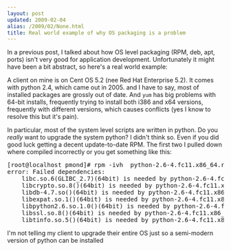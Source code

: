 ```yaml
---
layout: post
updated: 2009-02-04
alias: /2009/02/None.html
title: Real world example of why OS packaging is a problem
---
```


<p>
In a previous post, I talked about how OS level packaging (RPM, deb, apt, ports) isn't very good for application development.  Unfortunately it might have been a bit abstract, so here's a real world example:
</p>

<p>A client on mine is on Cent OS 5.2 (nee Red Hat Enterprise 5.2).  It comes with python 2.4, which came out in 2005.  and I have to say, most of installed packages are grossly out of date.  And <code>yum</code> has big problems with 64-bit installs, frequently trying to install both i386 and x64 versions, frequently with different versions, which causes conflicts (yes I know to resolve this but it's pain).
</p>

<p>In particular, most of the system level scripts are written in python.  Do you <i>really</i> want to upgrade the system python?  I didn't think so.  Even if you did good luck getting a decent update-to-date RPM.  The first two I pulled down where compiled incorrectly or you get something like this:</p>
<pre>
[root@localhost pmond]# rpm -ivh  python-2.6-4.fc11.x86_64.rpm
error: Failed dependencies:
	libc.so.6(GLIBC_2.7)(64bit) is needed by python-2.6-4.fc11.x86_64
	libcrypto.so.8()(64bit) is needed by python-2.6-4.fc11.x86_64
	libdb-4.7.so()(64bit) is needed by python-2.6-4.fc11.x86_64
	libexpat.so.1()(64bit) is needed by python-2.6-4.fc11.x86_64
	libpython2.6.so.1.0()(64bit) is needed by python-2.6-4.fc11.x86_64
	libssl.so.8()(64bit) is needed by python-2.6-4.fc11.x86_64
	libtinfo.so.5()(64bit) is needed by python-2.6-4.fc11.x86_64
</pre>

<p>I'm not telling my client to upgrade their entire OS just so a semi-modern version of python can be installed</p>






